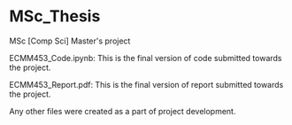# MSc_Thesis

MSc [Comp Sci] Master's project

ECMM453_Code.ipynb: This is the final version of code submitted towards the project.

ECMM453_Report.pdf: This is the final version of report submitted towards the project.

Any other files were created as a part of project development.
